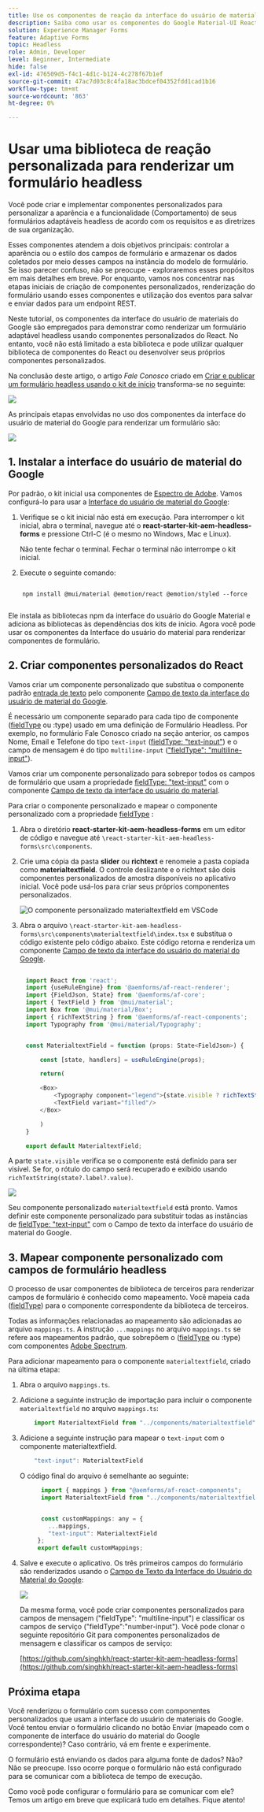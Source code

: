 ```yaml
---
title: Use os componentes de reação da interface do usuário de material do Google para renderizar um formulário headless
description: Saiba como usar os componentes do Google Material-UI React para renderizar um formulário headless. Este guia abrangente o guiará pelo processo passo a passo para criar componentes personalizados do Headless Adaptive Forms para mapear e usar os componentes do Google Material-UI React para estilizar um formulário adaptável headless.
solution: Experience Manager Forms
feature: Adaptive Forms
topic: Headless
role: Admin, Developer
level: Beginner, Intermediate
hide: false
exl-id: 476509d5-f4c1-4d1c-b124-4c278f67b1ef
source-git-commit: 47ac7d03c8c4fa18ac3bdcef04352fdd1cad1b16
workflow-type: tm+mt
source-wordcount: '863'
ht-degree: 0%

---
```



# Usar uma biblioteca de reação personalizada para renderizar um formulário headless

Você pode criar e implementar componentes personalizados para personalizar a aparência e a funcionalidade (Comportamento) de seus formulários adaptáveis headless de acordo com os requisitos e as diretrizes de sua organização.

Esses componentes atendem a dois objetivos principais: controlar a aparência ou o estilo dos campos de formulário e armazenar os dados coletados por meio desses campos na instância do modelo de formulário. Se isso parecer confuso, não se preocupe - exploraremos esses propósitos em mais detalhes em breve. Por enquanto, vamos nos concentrar nas etapas iniciais de criação de componentes personalizados, renderização do formulário usando esses componentes e utilização dos eventos para salvar e enviar dados para um endpoint REST.

Neste tutorial, os componentes da interface do usuário de materiais do Google são empregados para demonstrar como renderizar um formulário adaptável headless usando componentes personalizados do React. No entanto, você não está limitado a esta biblioteca e pode utilizar qualquer biblioteca de componentes do React ou desenvolver seus próprios componentes personalizados.

Na conclusão deste artigo, o artigo _Fale Conosco_ criado em [Criar e publicar um formulário headless usando o kit de início](create-and-publish-a-headless-form.md) transforma-se no seguinte:

![](assets/headless-adaptive-form-with-google-material-ui-components.png)


As principais etapas envolvidas no uso dos componentes da interface do usuário de material do Google para renderizar um formulário são:

![](assets/headless-forms-graphics-source-main.svg)

## 1. Instalar a interface do usuário de material do Google

Por padrão, o kit inicial usa componentes de [Espectro de Adobe](https://spectrum.adobe.com/). Vamos configurá-lo para usar a [Interface do usuário de material do Google](https://mui.com/):

1. Verifique se o kit inicial não está em execução. Para interromper o kit inicial, abra o terminal, navegue até o **react-starter-kit-aem-headless-forms** e pressione Ctrl-C (é o mesmo no Windows, Mac e Linux).

   Não tente fechar o terminal. Fechar o terminal não interrompe o kit inicial.

1. Execute o seguinte comando:

```shell
    
    npm install @mui/material @emotion/react @emotion/styled --force
    
```

Ele instala as bibliotecas npm da interface do usuário do Google Material e adiciona as bibliotecas às dependências dos kits de início. Agora você pode usar os componentes da Interface do usuário do material para renderizar componentes de formulário.


## 2. Criar componentes personalizados do React

Vamos criar um componente personalizado que substitua o componente padrão [entrada de texto](https://spectrum.adobe.com/page/text-field/) pelo componente [Campo de texto da interface do usuário de material do Google](https://mui.com/material-ui/react-text-field/).

É necessário um componente separado para cada tipo de componente ([fieldType](https://opensource.adobe.com/aem-forms-af-runtime/storybook/?path=/story/reference-json-properties-fieldtype--text-input) ou :type) usado em uma definição de Formulário Headless. Por exemplo, no formulário Fale Conosco criado na seção anterior, os campos Nome, Email e Telefone do tipo `text-input` ([fieldType: &quot;text-input&quot;](https://opensource.adobe.com/aem-forms-af-runtime/storybook/?path=/docs/adaptive-form-components-text-input-field--def)) e o campo de mensagem é do tipo `multiline-input` ([&quot;fieldType&quot;: &quot;multiline-input&quot;](https://opensource.adobe.com/aem-forms-af-runtime/storybook/?path=/docs/reference-json-properties-fieldtype--multiline-input)).


Vamos criar um componente personalizado para sobrepor todos os campos de formulário que usam a propriedade [fieldType: &quot;text-input&quot;](https://opensource.adobe.com/aem-forms-af-runtime/storybook/?path=/docs/adaptive-form-components-text-input-field--def) com o componente [Campo de texto da interface do usuário do material](https://mui.com/material-ui/react-text-field/).


Para criar o componente personalizado e mapear o componente personalizado com a propriedade [fieldType](https://opensource.adobe.com/aem-forms-af-runtime/storybook/?path=/docs/adaptive-form-components-text-input-field--def) :

1. Abra o diretório **react-starter-kit-aem-headless-forms** em um editor de código e navegue até `\react-starter-kit-aem-headless-forms\src\components`.


1. Crie uma cópia da pasta **slider** ou **richtext** e renomeie a pasta copiada como **materialtextfield**. O controle deslizante e o richtext são dois componentes personalizados de amostra disponíveis no aplicativo inicial. Você pode usá-los para criar seus próprios componentes personalizados.

   ![O componente personalizado materialtextfield em VSCode](/help/assets/richtext-custom-component-in-vscode.png)

1. Abra o arquivo `\react-starter-kit-aem-headless-forms\src\components\materialtextfield\index.tsx` e substitua o código existente pelo código abaixo. Este código retorna e renderiza um componente [Campo de texto da interface do usuário do material do Google](https://mui.com/material-ui/react-text-field/).

```JavaScript
 
     import React from 'react';
     import {useRuleEngine} from '@aemforms/af-react-renderer';
     import {FieldJson, State} from '@aemforms/af-core';
     import { TextField } from '@mui/material';
     import Box from '@mui/material/Box';
     import { richTextString } from '@aemforms/af-react-components';
     import Typography from '@mui/material/Typography';


     const MaterialtextField = function (props: State<FieldJson>) {

         const [state, handlers] = useRuleEngine(props);

         return(

         <Box>
             <Typography component="legend">{state.visible ? richTextString(state?.label?.value): ""} </Typography>
             <TextField variant="filled"/>
         </Box>

         )
     }

     export default MaterialtextField;
```


A parte `state.visible` verifica se o componente está definido para ser visível. Se for, o rótulo do campo será recuperado e exibido usando `richTextString(state?.label?.value)`.

![](/help/assets/material-text-field.png)


Seu componente personalizado `materialtextfield` está pronto. Vamos definir este componente personalizado para substituir todas as instâncias de [fieldType: &quot;text-input&quot;](https://opensource.adobe.com/aem-forms-af-runtime/storybook/?path=/docs/adaptive-form-components-text-input-field--def) com o Campo de texto da interface do usuário de material do Google.

## 3. Mapear componente personalizado com campos de formulário headless

O processo de usar componentes de biblioteca de terceiros para renderizar campos de formulário é conhecido como mapeamento. Você mapeia cada ([fieldType](https://opensource.adobe.com/aem-forms-af-runtime/storybook/?path=/story/reference-json-properties-fieldtype--text-input)) para o componente correspondente da biblioteca de terceiros.

Todas as informações relacionadas ao mapeamento são adicionadas ao arquivo `mappings.ts`. A instrução `...mappings` no arquivo `mappings.ts` se refere aos mapeamentos padrão, que sobrepõem o ([fieldType](https://opensource.adobe.com/aem-forms-af-runtime/storybook/?path=/story/reference-json-properties-fieldtype--text-input) ou :type) com componentes [Adobe Spectrum](https://spectrum.adobe.com/page/text-field/).

Para adicionar mapeamento para o componente `materialtextfield`, criado na última etapa:

1. Abra o arquivo `mappings.ts`.

1. Adicione a seguinte instrução de importação para incluir o componente `materialtextfield` no arquivo `mappings.ts`:


   ```JavaScript
       import MaterialtextField from "../components/materialtextfield";
   ```

1. Adicione a seguinte instrução para mapear o `text-input` com o componente materialtextfield.


   ```JavaScript
       "text-input": MaterialtextField
   ```

   O código final do arquivo é semelhante ao seguinte:

   ```JavaScript
         import { mappings } from "@aemforms/af-react-components";
         import MaterialtextField from "../components/materialtextfield";
   
   
         const customMappings: any = {
           ...mappings,
           "text-input": MaterialtextField
        };
        export default customMappings;
   ```

1. Salve e execute o aplicativo. Os três primeiros campos do formulário são renderizados usando o [Campo de Texto da Interface do Usuário do Material do Google](https://mui.com/material-ui/react-text-field/):

   ![](assets/material-text-field-form-rendetion.png)


   Da mesma forma, você pode criar componentes personalizados para campos de mensagem (&quot;fieldType&quot;: &quot;multiline-input&quot;) e classificar os campos de serviço (&quot;fieldType&quot;:&quot;number-input&quot;). Você pode clonar o seguinte repositório Git para componentes personalizados de mensagem e classificar os campos de serviço:

   [https://github.com/singhkh/react-starter-kit-aem-headless-forms](https://github.com/singhkh/react-starter-kit-aem-headless-forms)

## Próxima etapa

Você renderizou o formulário com sucesso com componentes personalizados que usam a interface do usuário de materiais do Google. Você tentou enviar o formulário clicando no botão Enviar (mapeado com o componente de interface do usuário do material do Google correspondente)? Caso contrário, vá em frente e experimente.

O formulário está enviando os dados para alguma fonte de dados? Não? Não se preocupe. Isso ocorre porque o formulário não está configurado para se comunicar com a biblioteca de tempo de execução.

Como você pode configurar o formulário para se comunicar com ele? Temos um artigo em breve que explicará tudo em detalhes. Fique atento!

